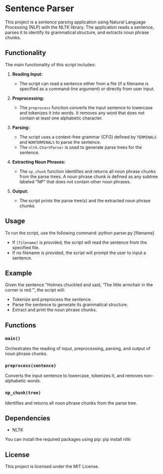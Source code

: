 # Sentence Parser

This project is a sentence parsing application using Natural Language Processing (NLP) with the NLTK library. The application reads a sentence, parses it to identify its grammatical structure, and extracts noun phrase chunks.

## Functionality

The main functionality of this script includes:

1. **Reading Input:**
   - The script can read a sentence either from a file (if a filename is specified as a command-line argument) or directly from user input.

2. **Preprocessing:**
   - The `preprocess` function converts the input sentence to lowercase and tokenizes it into words. It removes any word that does not contain at least one alphabetic character.

3. **Parsing:**
   - The script uses a context-free grammar (CFG) defined by `TERMINALS` and `NONTERMINALS` to parse the sentence.
   - The `nltk.ChartParser` is used to generate parse trees for the sentence.

4. **Extracting Noun Phrases:**
   - The `np_chunk` function identifies and returns all noun phrase chunks from the parse trees. A noun phrase chunk is defined as any subtree labeled "NP" that does not contain other noun phrases.

5. **Output:**
   - The script prints the parse tree(s) and the extracted noun phrase chunks.

## Usage

To run the script, use the following command:
python parser.py [filename]


- If `[filename]` is provided, the script will read the sentence from the specified file.
- If no filename is provided, the script will prompt the user to input a sentence.

## Example

Given the sentence "Holmes chuckled and said, 'The little armchair in the corner is red.'", the script will:

- Tokenize and preprocess the sentence.
- Parse the sentence to generate its grammatical structure.
- Extract and print the noun phrase chunks.

## Functions

### `main()`

Orchestrates the reading of input, preprocessing, parsing, and output of noun phrase chunks.

### `preprocess(sentence)`

Converts the input sentence to lowercase, tokenizes it, and removes non-alphabetic words.

### `np_chunk(tree)`

Identifies and returns all noun phrase chunks from the parse tree.

## Dependencies
- NLTK

You can install the required packages using pip:
pip install nltk


## License

This project is licensed under the MIT License.
